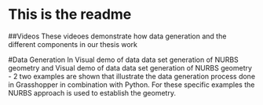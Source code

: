 # This is the readme

##Videos
These videoes demonstrate how data generation and the different components in our thesis work

#Data Generation In Visual demo of data data set generation of NURBS geometry and Visual demo of data data set generation of NURBS geometry - 2 two examples are shown that illustrate the data generation process done in Grasshopper in combination with Python. For these specific examples the NURBS approach is used to establish the geometry.

